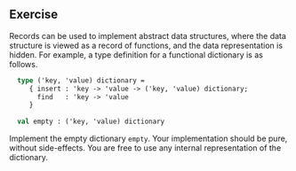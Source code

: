   
## Exercise
  Records can be used to implement abstract data structures, where the data structure is viewed as
  a record of functions, and the data representation is hidden.  For example, a type definition for a
  functional dictionary is as follows.
  
```ocaml
  type ('key, 'value) dictionary =
     { insert : 'key -> 'value -> ('key, 'value) dictionary;
       find   : 'key -> 'value
     }
  
  val empty : ('key, 'value) dictionary
```
  Implement the empty dictionary `empty`.  Your implementation should be pure, without side-effects.
  You are free to use any internal representation of the dictionary.
  
